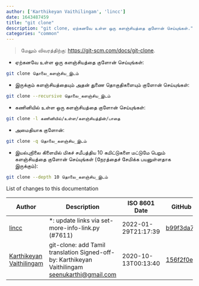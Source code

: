 ```yaml
---
author: ['Karthikeyan Vaithilingam', 'lincc']
date: 1643487459
title: "git clone"
description: "git clone, ஏற்கனவே உள்ள ஒரு களஞ்சியத்தை குளோன் செய்யுங்கள்."
categories: "common"
---
```

> மேலும் விவரத்திற்கு: <https://git-scm.com/docs/git-clone>.

- ஏற்கனவே உள்ள ஒரு களஞ்சியத்தை குளோன் செய்யுங்கள்:

```bash
git clone தொலை_களஞ்சிய_இடம்
```

- இருக்கும் களஞ்சியத்தையும் அதன் துணை தொகுதிகளையும் குளோன் செய்யுங்கள்:

```bash
git clone --recursive தொலை_களஞ்சிய_இடம்
```

- கணினியில் உள்ள ஒரு களஞ்சியத்தை குளோன் செய்யுங்கள்:

```bash
git clone -l கணினியில்/உள்ள/களஞ்சியத்தின்/பாதை
```

- அமைதியாக குளோன்:

```bash
git clone -q தொலை_களஞ்சிய_இடம்
```

- இயல்புநிலை கிளையில் மிகச் சமீபத்திய 10 கமிட்டுகளை மட்டுமே பெறும் களஞ்சியத்தை குளோன் செய்யுங்கள் (நேரத்தைச் சேமிக்க பயனுள்ளதாக இருக்கும்):

```bash
git clone --depth 10 தொலை_களஞ்சிய_இடம்
```
List of changes to this documentation


Author | Description | ISO 8601 Date | GitHub link
------|-----|-----|-----
[lincc](mailto:46962923+blueskyson@users.noreply.github.com) | *: update links via set-more-info-link.py (#7611) | 2022-01-29T21:17:39 | [b99f3da787c6](https://github.com/tldr-pages/tldr/commit/b99f3da787c6f43a545b9cb5ebd8265b1367fbc4)
[Karthikeyan Vaithilingam](mailto:seenukarthi@gmail.com) | git-clone: add Tamil translation Signed-off-by: Karthikeyan Vaithilingam <seenukarthi@gmail.com> | 2020-10-13T00:13:40 | [156f2f0ef334](https://github.com/tldr-pages/tldr/commit/156f2f0ef334a11f7e3f9835501e8135a85f8e70)

